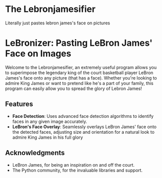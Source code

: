 # The Lebronjamesifier
Literally just pastes lebron james's face on pictures

# LeBronizer: Pasting LeBron James' Face on Images

Welcome to the Lebronjamesifier, an extremely useful program allows you to superimpose the legendary king of the court basketball player LeBron James's face onto any picture (that has a face). Whether you're looking to admire King James or 
want to pretend like he's a part of your family, this program can easily allow you to spread the glory of Lebron James!

## Features

- **Face Detection**: Uses advanced face detection algorithms to identify faces in any given image accurately.
- **LeBron's Face Overlay**: Seamlessly overlays LeBron James' face onto the detected faces, adjusting size and orientation for a natural look to admire King James in his full glory

## Acknowledgments

- LeBron James, for being an inspiration on and off the court.
- The Python community, for the invaluable libraries and support.
